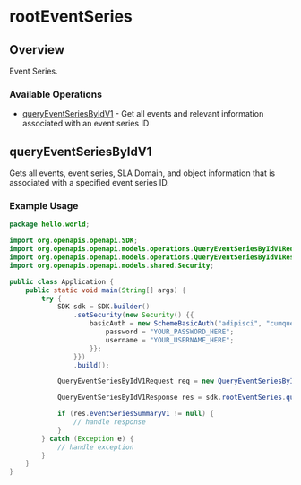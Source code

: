 # rootEventSeries

## Overview

Event Series.

### Available Operations

* [queryEventSeriesByIdV1](#queryeventseriesbyidv1) - Get all events and relevant information associated with an event series ID

## queryEventSeriesByIdV1

Gets all events, event series, SLA Domain, and object information that is associated with a specified event series ID.

### Example Usage

```java
package hello.world;

import org.openapis.openapi.SDK;
import org.openapis.openapi.models.operations.QueryEventSeriesByIdV1Request;
import org.openapis.openapi.models.operations.QueryEventSeriesByIdV1Response;
import org.openapis.openapi.models.shared.Security;

public class Application {
    public static void main(String[] args) {
        try {
            SDK sdk = SDK.builder()
                .setSecurity(new Security() {{
                    basicAuth = new SchemeBasicAuth("adipisci", "cumque") {{
                        password = "YOUR_PASSWORD_HERE";
                        username = "YOUR_USERNAME_HERE";
                    }};
                }})
                .build();

            QueryEventSeriesByIdV1Request req = new QueryEventSeriesByIdV1Request("consequuntur");            

            QueryEventSeriesByIdV1Response res = sdk.rootEventSeries.queryEventSeriesByIdV1(req);

            if (res.eventSeriesSummaryV1 != null) {
                // handle response
            }
        } catch (Exception e) {
            // handle exception
        }
    }
}
```
